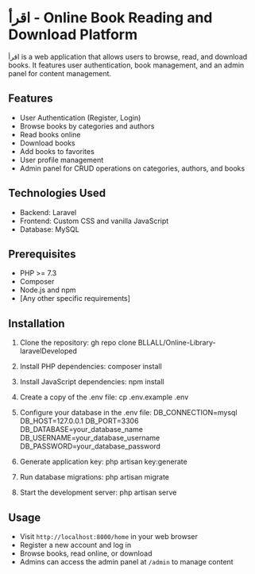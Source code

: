 # اقرأ - Online Book Reading and Download Platform

اقرأ is a web application that allows users to browse, read, and download books. It features user authentication, book management, and an admin panel for content management.

## Features

- User Authentication (Register, Login)
- Browse books by categories and authors
- Read books online
- Download books
- Add books to favorites
- User profile management
- Admin panel for CRUD operations on categories, authors, and books

## Technologies Used

- Backend: Laravel
- Frontend: Custom CSS and vanilla JavaScript
- Database: MySQL

## Prerequisites

- PHP >= 7.3
- Composer
- Node.js and npm
- [Any other specific requirements]

## Installation
1. Clone the repository:
gh repo clone BLLALL/Online-Library-laravelDeveloped

2. Install PHP dependencies:
composer install

3. Install JavaScript dependencies:
npm install

4. Create a copy of the .env file:
cp .env.example .env

5. Configure your database in the .env file:
DB_CONNECTION=mysql
DB_HOST=127.0.0.1
DB_PORT=3306
DB_DATABASE=your_database_name
DB_USERNAME=your_database_username
DB_PASSWORD=your_database_password

6. Generate application key:
php artisan key:generate

7. Run database migrations:
php artisan migrate

8. Start the development server:
php artisan serve

## Usage

- Visit `http://localhost:8000/home` in your web browser
- Register a new account and log in
- Browse books, read online, or download
- Admins can access the admin panel at `/admin` to manage content
